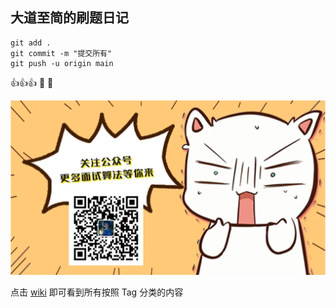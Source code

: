 
## 大道至简的刷题日记
```
git add .
git commit -m "提交所有"
git push -u origin main
```
👍👍👍
🤩
🤣


![imagessss](./markdown.png)

点击 [wiki](https://github.com/SharingSource/LogicStack-LeetCode/wiki) 即可看到所有按照 Tag 分类的内容 


